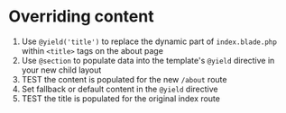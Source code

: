 # Overriding content

1. Use `@yield('title')` to replace the dynamic part of `index.blade.php` within `<title>` tags on the about page
1. Use `@section` to populate data into the template's `@yield` directive in your new child layout
1. TEST the content is populated for the new `/about` route
1. Set fallback or default content in the `@yield` directive
1. TEST the title is populated for the original index route